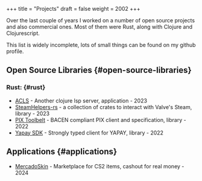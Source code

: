 +++
title = "Projects"
draft = false
weight = 2002
+++

Over the last couple of years I worked on a number of open source
projects and also commercial ones. Most of them were Rust, along with
Clojure and Clojurescript.

This list is widely incomplete, lots of small things can be found on
my github profile.


## Open Source Libraries {#open-source-libraries}


### Rust: {#rust}

-   [ACLS](https://github.com/saskenuba/acls#?) - Another clojure lsp
    server, application - 2023
-   [SteamHelpers-rs](https://github.com/saskenuba/SteamHelper-rs#?) - a
    collection of crates to interact with Valve's Steam, library - 2023
-   [PIX Toolbelt](https://github.com/saskenuba/pix-toolbelt#?) - BACEN
    compliant PIX client and specification, library - 2022
-   [Yapay SDK](https://github.com/saskenuba/yapay-sdk-rust#?) -
    Strongly typed client for YAPAY, library - 2022


## Applications {#applications}

-   [MercadoSkin](https://mercadoskin.com) - Marketplace for CS2
    items, cashout for real money - 2024

